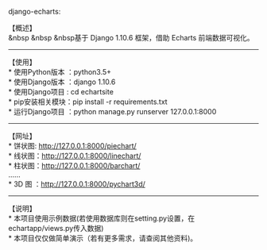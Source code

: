 django-echarts:


【概述】</br> 
         &nbsp &nbsp &nbsp基于 Django 1.10.6 框架，借助 Echarts 前端数据可视化。 </br>
***
【使用】</br>
         * 使用Python版本 ：python3.5+ </br>
         * 使用Django版本 ：django 1.10.6 </br>
         * 使用Django项目 : cd echartsite </br>
         * pip安装相关模块：pip install -r requirements.txt </br>
         * 运行Django项目 ：python manage.py runserver 127.0.0.1:8000 </br>
***
【网址】</br>
         * 饼状图: http://127.0.0.1:8000/piechart/ </br>
         * 线状图：http://127.0.0.1:8000/linechart/ </br>
         * 柱状图：http://127.0.0.1:8000/barchart/ </br>
         ...... </br>
         * 3D 图 ：http://127.0.0.1:8000/pychart3d/ </br>
***
【说明】</br>
         * 本项目使用示例数据(若使用数据库则在setting.py设置，在echartapp/views.py传入数据) </br>
         * 本项目仅仅做简单演示（若有更多需求，请查阅其他资料)。</br>

